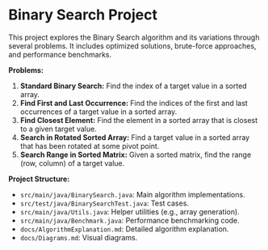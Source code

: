 # Binary Search Project

This project explores the Binary Search algorithm and its variations through several problems.  It includes optimized solutions, brute-force approaches, and performance benchmarks.

**Problems:**

1. **Standard Binary Search:** Find the index of a target value in a sorted array.
2. **Find First and Last Occurrence:** Find the indices of the first and last occurrences of a target value in a sorted array.
3. **Find Closest Element:** Find the element in a sorted array that is closest to a given target value.
4. **Search in Rotated Sorted Array:** Find a target value in a sorted array that has been rotated at some pivot point.
5. **Search Range in Sorted Matrix:** Given a sorted matrix, find the range (row, column) of a target value.


**Project Structure:**

- `src/main/java/BinarySearch.java`: Main algorithm implementations.
- `src/test/java/BinarySearchTest.java`: Test cases.
- `src/main/java/Utils.java`: Helper utilities (e.g., array generation).
- `src/main/java/Benchmark.java`: Performance benchmarking code.
- `docs/AlgorithmExplanation.md`: Detailed algorithm explanation.
- `docs/Diagrams.md`: Visual diagrams.